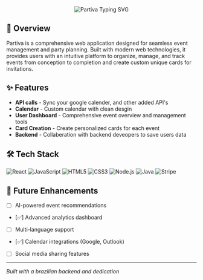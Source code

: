 <div align="center">
  <img src="https://readme-typing-svg.herokuapp.com?font=Fira+Code&size=32&duration=3000&pause=1000&color=F441A5&center=true&vCenter=true&width=700&lines=Partiva+%F0%9F%8E%89;Event+Management+Platform;Real-time+Booking+%26+Planning" alt="Partiva Typing SVG" />
</div>

## 🎉 Overview

Partiva is a comprehensive web application designed for seamless event management and party planning. Built with modern web technologies, it provides users with an intuitive platform to organize, manage, and track events from conception to completion and create custom unique cards for invitations.

## ✨ Features

- **API calls** - Sync your google calender, and other added API's
- **Calendar** - Custom calendar with clean desgin
- **User Dashboard** - Comprehensive event overview and management tools
- **Card Creation** - Create personalized cards for each event
- **Backend** - Collaberation with backend deveopers to save users data

## 🛠️ Tech Stack

![React](https://img.shields.io/badge/React-20232A?style=for-the-badge&logo=react&logoColor=61DAFB)
![JavaScript](https://img.shields.io/badge/JavaScript-F7DF1E?style=for-the-badge&logo=javascript&logoColor=black)
![HTML5](https://img.shields.io/badge/HTML5-E34F26?style=for-the-badge&logo=html5&logoColor=white)
![CSS3](https://img.shields.io/badge/CSS3-1572B6?style=for-the-badge&logo=css3&logoColor=white)
![Node.js](https://img.shields.io/badge/Node.js-43853D?style=for-the-badge&logo=node.js&logoColor=white)
![Java](https://img.shields.io/badge/Java-ED8B00?style=for-the-badge&logo=openjdk&logoColor=white)
![Stripe](https://img.shields.io/badge/Stripe-626CD9?style=for-the-badge&logo=Stripe&logoColor=white)

## 🎯 Future Enhancements

- [ ] AI-powered event recommendations
- [✅] Advanced analytics dashboard
- [ ] Multi-language support
- [✅] Calendar integrations (Google, Outlook)
- [ ] Social media sharing features

---

*Built with a brazilian backend and dedication* 